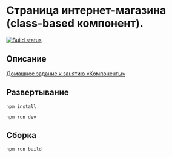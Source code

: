 # Страница интернет-магазина (class-based компонент).

[![Build status](https://ci.appveyor.com/api/projects/status/7sb10jbnspi7jaje?svg=true)](https://ci.appveyor.com/project/gorynch/netology-ra16-components-store-class)

## Описание

[Домашнее задание к занятию «Компоненты»](https://github.com/netology-code/ra16-homeworks/tree/ra-51/components/store-class)

## Развертывание

```npm install```

```npm run dev```

## Сборка

```npm run build```